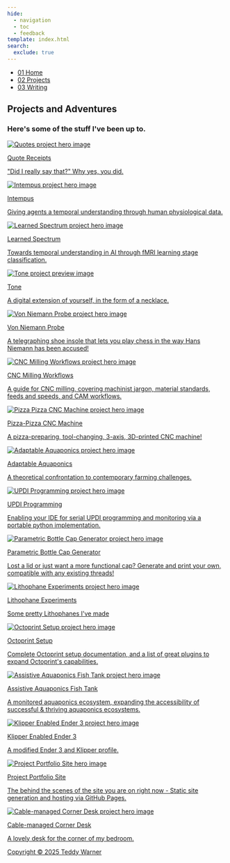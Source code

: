 ```yaml
---
hide:
  - navigation
  - toc
  - feedback
template: index.html
search:
  exclude: true
---
```


<head>
  <meta charset="UTF-8">
  <meta name="viewport" content="width=device-width, initial-scale=1.0">
  
  <!-- Primary Meta Tags -->
  <meta name="title" content="Projects - Teddy Warner">
  <meta name="description" content="Some of the Open-Source shenanigans I've been up to.">
  <meta name="keywords" content="Digital fabrication, PCB development, Mechatronics engineering, USC Iovine and Young Academy, Engineering design, Fab Academy, Hardware engineering, Rapid prototyping, CAD design, Physical computing, Electronics design, IoT development, Wearable technology, Engineering portfolio">
  <meta name="author" content="Teddy Warner">
  <meta name="robots" content="index, follow">
  
  <!-- Open Graph / Facebook -->
  <meta property="og:type" content="website">
  <meta property="og:url" content="https://teddywarner.org/proj/">
  <meta property="og:title" content="Projects - Teddy Warner">
  <meta property="og:description" content="Some of the Open-Source shenanigans I've been up to.">
  <meta property="og:image" content="https://teddywarner.org/assets/images/thumb.png">
  <meta property="og:image:type" content="image/png">
  <meta property="og:image:width" content="1200">
  <meta property="og:image:height" content="630">

  <!-- Twitter -->
  <meta property="twitter:card" content="summary_large_image">
  <meta property="twitter:url" content="https://teddywarner.org/proj/">
  <meta property="twitter:title" content="Projects - Teddy Warner">
  <meta property="twitter:description" content="Some of the Open-Source shenanigans I've been up to.">
  <meta property="twitter:image" content="https://teddywarner.org/assets/images/thumb.png">

  <!-- Existing resource links -->
  <script src="https://kit.fontawesome.com/79ff35ecec.js" crossorigin="anonymous"></script>
  <link rel="preconnect" href="https://fonts.googleapis.com">
  <link rel="preconnect" href="https://fonts.gstatic.com" crossorigin>
  <link href="https://fonts.googleapis.com/css2?family=Crimson+Pro:ital,wght@0,200..900;1,200..900&display=swap" rel="stylesheet">
  <link href="https://fonts.googleapis.com/css2?family=Crimson+Pro:ital,wght@0,200..900;1,200..900&family=JetBrains+Mono:ital,wght@0,100..800;1,100..800&display=swap" rel="stylesheet">
  <link rel="stylesheet" href="/assets/css/proj.css">
  <link rel="stylesheet" href="/assets/css/header.css">
</head>

  <nav class="main-navigation">
    <ul>
      <li><a class="home" href="https://teddywarner.com"><span class="navnum">01</span> Home</a></li>
      <li><a class="proj" href="https://teddywarner.com/proj/"><span class="navnum">02</span> Projects</a></li>
      <li><a class="writ" href="https://teddywarner.com/writ/"><span class="navnum">03</span> Writing</a></li>
    </ul>
  </nav>
  
  <div class="blur-overlay"></div>

<body>
  <main data-scroll-container>
  <div class="content-container">
    <section class="intro-section">
      <div class="content1">
        <div class="introabt">
          <h2>Projects and Adventures</h2>
          <h3>Here's some of the stuff I've been up to.</h3>
        </div>
      </div>
    </section>
    <section class="writing">
      <div class="content6" id="content6">
        <div class="writparent">
          <a href="https://teddywarner.org/Projects/Quotes/">
            <div class="imgparent"><img class="writeimg" src="../assets/images/quotes/thumb.png" alt="Quotes project hero image"></div>
            <div class="textcontent">
              <p class="projtitle">Quote Receipts</p>
              <p class="projdescription">"Did I really say that?" Why yes, you did.</p>
            </div>
          </a>
        </div>
        <div class="writparent">
          <a href="https://intempus.org/research">
            <div class="imgparent"><img class="writeimg" src="../assets/images/learnedSpec/thumb.jpg" alt="Intempus project hero image"></div>
            <div class="textcontent">
              <p class="projtitle">Intempus</p>
              <p class="projdescription">Giving agents a temporal understanding through human physiological data.</p>
            </div>
          </a>
        </div>
        <!---<div class="writparent">
          <a href="https://teddywarner.org/Projects/pi0/">
            <div class="imgparent"><img class="writeimg" src="../assets/images/pi0/arms.png" alt="pi0 project hero image"></div>
            <div class="textcontent">
              <p class="projtitle">Zero-Shot Prompt to Action</p>
              <p class="projdescription">Zero-shot prompt to action on a $160 3D printed robotic arm with π₀.</p>
            </div>
          </a>
        </div>-->
          <div class="writparent">
          <a href="https://teddywarner.org/Projects/LearnedSpectrum/">
            <div class="imgparent"><img class="writeimg" src="../assets/images/learnedSpec/fig2.png" alt="Learned Spectrum project hero image"></div>
            <div class="textcontent">
              <p class="projtitle">Learned Spectrum</p>
              <p class="projdescription">Towards temporal understanding in AI through fMRI learning stage classification.</p>
            </div>
          </a>
        </div>
        <div class="writparent">
          <a target=”_blank” href="https://tone.computer/">
            <div class="imgparent"><img class="writeimg" src="../assets/images/index/toneSmall.png" alt="Tone project preview image"></div>
            <div class="textcontent">
              <p class="projtitle">Tone</p>
              <p class="projdescription">A digital extension of yourself, in the form of a necklace.</p>
            </div>
          </a>
        </div>
        <div class="writparent">
          <a href="https://teddywarner.org/Projects/VonNiemannProbe/">
            <div class="imgparent"><img class="writeimg" src="../assets/images/VonNiemannProbe/thumb.jpg" alt="Von Niemann Probe project hero image"></div>
            <div class="textcontent">
              <p class="projtitle">Von Niemann Probe</p>
              <p class="projdescription">A telegraphing shoe insole that lets you play chess in the way Hans Niemann has been accused!</p>
            </div>
          </a>
        </div>
        <div class="writparent">
          <a href="https://teddywarner.org/Projects/MillingWorflow/">
            <div class="imgparent"><img class="writeimg" src="../assets/images/MillingWorkflow/thumb.jpg" alt="CNC Milling Workflows project hero image"></div>
            <div class="textcontent">
              <p class="projtitle">CNC Milling Workflows</p>
              <p class="projdescription">A guide for CNC milling, covering machinist jargon, material standards, feeds and speeds, and CAM workflows.</p>
            </div>
          </a>
        </div>
        <!---<div class="writparent">
          <a href="https://teddywarner.org/Projects/8-bit/">
            <div class="imgparent"><img class="writeimg" src="../assets/images/8-bitComputer/8-BitRegister.jpg" alt="8 Bit project hero image"></div>
            <div class="textcontent">
              <p class="projtitle">8-bit Breadboard Computer</p>
              <p class="projdescription">A dive into computer logic, and processor workings.</p>
            </div>
          </a>
        </div>-->
        <div class="writparent">
          <a href="https://teddywarner.org/Projects/PizzaPizza/">
            <div class="imgparent"><img class="writeimg" src="https://teddywarner.org/assets/images/Pizza/thumb.png" alt="Pizza Pizza CNC Machine project hero image"></div>
            <div class="textcontent">
              <p class="projtitle">Pizza-Pizza CNC Machine</p>
              <p class="projdescription">A pizza-preparing, tool-changing, 3-axis, 3D-printed CNC machine!</p>
            </div>
          </a>
        </div>
        <div class="writparent">
          <a href="https://teddywarner.org/Projects/AdaptableAquaponics/">
            <div class="imgparent"><img class="writeimg" src="../assets/images/AdaptableAquaponics/hero.png" alt="Adaptable Aquaponics project hero image"></div>
            <div class="textcontent">
              <p class="projtitle">Adaptable Aquaponics</p>
              <p class="projdescription">A theoretical confrontation to contemporary farming challenges.</p>
            </div>
          </a>
        </div>
        <div class="writparent">
          <a href="https://teddywarner.org/Projects/SerialUPDI/">
            <div class="imgparent"><img class="writeimg" src="../assets/images/SerialUPDI/updiHero.png" alt="UPDI Programming project hero image"></div>
            <div class="textcontent">
              <p class="projtitle">UPDI Programming</p>
              <p class="projdescription">Enabling your IDE for serial UPDI programming and monitoring via a portable python implementation.</p>
            </div>
          </a>
        </div>
        <div class="writparent">
          <a href="https://teddywarner.org/Projects/ParametricGenerator/">
            <div class="imgparent"><img class="writeimg" src="../assets/images/ParametricGenerator/hero.png" alt="Parametric Bottle Cap Generator project hero image"></div>
            <div class="textcontent">
              <p class="projtitle">Parametric Bottle Cap Generator</p>
              <p class="projdescription">Lost a lid or just want a more functional cap? Generate and print your own, compatible with any existing threads!</p>
            </div>
          </a>
        </div>
        <div class="writparent">
          <a href="https://teddywarner.org/Projects/LithophaneExperiments/">
            <div class="imgparent"><img class="writeimg" src="../assets/images/LithophaneExperiments/hero.png" alt="Lithophane Experiments project hero image"></div>
            <div class="textcontent">
              <p class="projtitle">Lithophane Experiments</p>
              <p class="projdescription">Some pretty Lithophanes I've made</p>
            </div>
          </a>
        </div>
        <div class="writparent">
          <a href="https://teddywarner.org/Projects/Octoprint/">
            <div class="imgparent"><img class="writeimg" src="https://teddywarner.org/assets/images/Octoprint/laboctoprint.jpg" alt="Octoprint Setup project hero image"></div>
            <div class="textcontent">
              <p class="projtitle">Octoprint Setup</p>
              <p class="projdescription">Complete Octoprint setup documentation, and a list of great plugins to expand Octoprint's capabilities.</p>
            </div>
          </a>
        </div>
        <div class="writparent">
          <a href="https://teddywarner.org/Projects/AssistiveAquaponics/">
            <div class="imgparent"><img class="writeimg" src="../assets/images/AssistiveAquaponics/presentation.png" alt="Assistive Aquaponics Fish Tank project hero image"></div>
            <div class="textcontent">
              <p class="projtitle">Assistive Aquaponics Fish Tank</p>
              <p class="projdescription">A monitored aquaponics ecosystem, expanding the accessibility of successful & thriving aquaponics ecosystems.</p>
            </div>
          </a>
        </div>
        <div class="writparent">
          <a href="https://teddywarner.org/Projects/KlipperEnder3/">
            <div class="imgparent"><img class="writeimg" src="../assets/images/KlipperEnder3/thumb.png" alt="Klipper Enabled Ender 3 project hero image"></div>
            <div class="textcontent">
              <p class="projtitle">Klipper Enabled Ender 3</p>
              <p class="projdescription">A modified Ender 3 and Klipper profile.</p>
            </div>
          </a>
        </div>
        <div class="writparent">
          <a href="https://teddywarner.org/Projects/ProjectPortfolioSite/">
            <div class="imgparent"><img class="writeimg" src="../assets/images/PortfolioSite/portfolioSiteHero.png" alt="Project Portfolio Site hero image"></div>
            <div class="textcontent">
              <p class="projtitle">Project Portfolio Site</p>
              <p class="projdescription">The behind the scenes of the site you are on right now - Static site generation and hosting via GitHub Pages.</p>
            </div>
          </a>
        </div>
        <div class="writparent">
          <a href="https://teddywarner.org/Projects/CornerDesk/">
            <div class="imgparent"><img class="writeimg" src="https://teddywarner.org/assets/images/CornerDesk/finishedwoodassembly.jpg" alt="Cable-managed Corner Desk project hero image"></div>
            <div class="textcontent">
              <p class="projtitle">Cable-managed Corner Desk</p>
              <p class="projdescription">A lovely desk for the corner of my bedroom.</p>
            </div>
          </a>
        </div>
      </div>
    </section>
    <section class="footer">
      <div class="content8">
        <div class="socialpar">
          <a target=”_blank” href="https://github.com/Twarner491">
            <i class="fa-brands fa-github"></i>
          </a>
        </div>
        <div class="socialpar">
          <a target=”_blank” href="https://x.com/WarnerTeddy">
            <i class="fa-brands fa-x-twitter"></i>
          </a>
        </div>
        <div class="socialpar">
          <a target=”_blank” href="mailto:tawarner@usc.edu">
            <i class="fa-solid fa-paper-plane"></i>
          </a>
        </div>
        <a target=”_blank” href="https://github.com/Twarner491/TeddyWarner.org/blob/main/LICENSE">
          <p class="copyright">Copyright © 2025 Teddy Warner</p>
        </a>
    </section>
    <h1 style="display:none;">Project Portfolio - Digital Fabrication & Engineering Projects</h1>
  </div>
  </main>
  <script>
    document.addEventListener("DOMContentLoaded", function() {
      const elements = ['content1', 'content6'];
      const observer = new ResizeObserver(entries => {
        entries.forEach(entry => {
          const id = entry.target.id;
          const height = entry.contentRect.height;
          document.documentElement.style.setProperty(`--${id}-height`, `${height}px`);
        });
      });
      elements.forEach(id => {
        const element = document.getElementById(id);
        if (element) observer.observe(element);
      });
    });
  </script>
  <script src="/assets/js/proj.js"></script>
  <script src="/assets/js/header.js"></script>
</body>
</html>